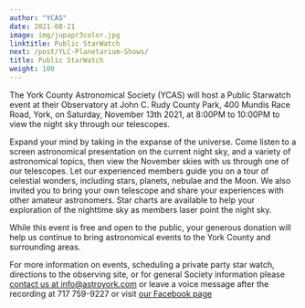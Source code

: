 ```yaml
---
author: "YCAS"
date: 2021-08-21
image: img/jupapr3color.jpg
linktitle: Public StarWatch
next: /post/YLC-Planetarium-Shows/
title: Public StarWatch
weight: 100
---
```

The York County Astronomical Society (YCAS) will host a Public Starwatch event at their Observatory at John C. Rudy County Park, 400 Mundis Race Road, York, on Saturday, November 13th 2021, at 8:00PM to 10:00PM to view the night sky through our telescopes.

Expand your mind by taking in the expanse of the universe. Come listen to a screen astronomical presentation on the current night sky, and a variety of astronomical topics, then view the November skies with us through one of our telescopes. Let our experienced members guide you on a tour of celestial wonders, including stars, planets, nebulae and the Moon. We also invited you to bring your own telescope and share your experiences with other amateur astronomers. Star charts are available to help your exploration of the nighttime sky as members laser point the night sky. 

While this event is free and open to the public, your generous donation will help us continue to bring astronomical events to the York County and surrounding areas.

For more information on events, scheduling a private party star watch, directions to the observing site, or for general Society information please [contact us at info@astroyork.com](info@astroyork.com) or leave a voice message after the recording at 717 759-9227 or visit [our Facebook page](https://www.facebook.com/astroyork)